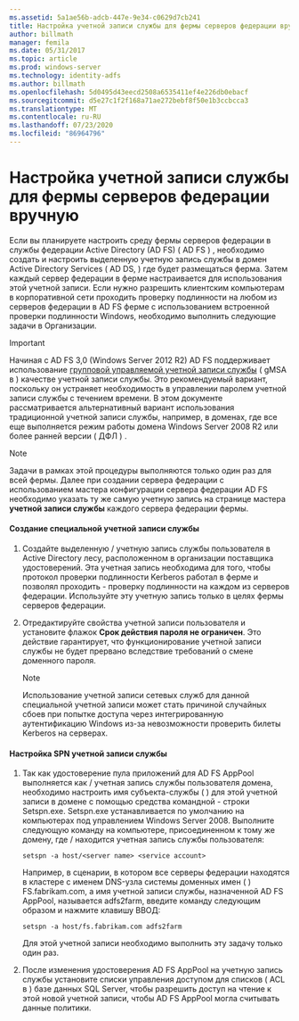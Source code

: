 ```yaml
---
ms.assetid: 5a1ae56b-adcb-447e-9e34-c0629d7cb241
title: Настройка учетной записи службы для фермы серверов федерации вручную
author: billmath
manager: femila
ms.date: 05/31/2017
ms.topic: article
ms.prod: windows-server
ms.technology: identity-adfs
ms.author: billmath
ms.openlocfilehash: 5d0495d43eecd2508a6535411ef4e226db0ebacf
ms.sourcegitcommit: d5e27c1f2f168a71ae272bebf8f50e1b3ccbcca3
ms.translationtype: MT
ms.contentlocale: ru-RU
ms.lasthandoff: 07/23/2020
ms.locfileid: "86964796"
---
```

# <a name="manually-configure-a-service-account-for-a-federation-server-farm"></a>Настройка учетной записи службы для фермы серверов федерации вручную

Если вы планируете настроить среду фермы серверов федерации в службы федерации Active Directory (AD FS) \( AD FS \) , необходимо создать и настроить выделенную учетную запись службы в домен Active Directory Services \( AD DS, \) где будет размещаться ферма. Затем каждый сервер федерации в ферме настраивается для использования этой учетной записи. Если нужно разрешить клиентским компьютерам в корпоративной сети проходить проверку подлинности на любом из серверов федерации в AD FS ферме с использованием встроенной проверки подлинности Windows, необходимо выполнить следующие задачи в Организации.  

> [!IMPORTANT]
> Начиная с AD FS 3,0 (Windows Server 2012 R2) AD FS поддерживает использование [групповой управляемой учетной записи службы](../../../security/group-managed-service-accounts/group-managed-service-accounts-overview.md) \( gMSA в \) качестве учетной записи службы.  Это рекомендуемый вариант, поскольку он устраняет необходимость в управлении паролем учетной записи службы с течением времени.  В этом документе рассматривается альтернативный вариант использования традиционной учетной записи службы, например, в доменах, где все еще выполняется режим работы домена Windows Server 2008 R2 или более ранней версии \( ДФЛ \) .

> [!NOTE]  
> Задачи в рамках этой процедуры выполняются только один раз для всей фермы. Далее при создании сервера федерации с использованием мастера конфигурации сервера федерации AD FS необходимо указать ту же самую учетную запись на странице мастера **учетной записи службы** каждого сервера федерации фермы.  
  
#### <a name="create-a-dedicated-service-account"></a>Создание специальной учетной записи службы  
  
1.  Создайте выделенную \/ учетную запись службы пользователя в Active Directory лесу, расположенном в организации поставщика удостоверений. Эта учетная запись необходима для того, чтобы протокол проверки подлинности Kerberos работал в ферме и позволял проходить \- проверку подлинности на каждом из серверов федерации. Используйте эту учетную запись только в целях фермы серверов федерации.  
  
2.  Отредактируйте свойства учетной записи пользователя и установите флажок **Срок действия пароля не ограничен**. Это действие гарантирует, что функционирование учетной записи службы не будет прервано вследствие требований о смене доменного пароля.  
  
    > [!NOTE]  
    > Использование учетной записи сетевых служб для данной специальной учетной записи может стать причиной случайных сбоев при попытке доступа через интегрированную аутентификацию Windows из-за невозможности проверить билеты Kerberos на серверах.  
  
#### <a name="to-set-the-spn-of-the-service-account"></a>Настройка SPN учетной записи службы  
  
1.  Так как удостоверение пула приложений для AD FS AppPool выполняется как \/ учетная запись службы пользователя домена, необходимо настроить имя субъекта-службы \( \) для этой учетной записи в домене с помощью средства командной \- строки Setspn.exe. Setspn.exe устанавливается по умолчанию на компьютерах под управлением Windows Server 2008. Выполните следующую команду на компьютере, присоединенном к тому же домену, где \/ находится учетная запись службы пользователя:  
  
    ```  
    setspn -a host/<server name> <service account>  
    ```  
  
    Например, в сценарии, в котором все серверы федерации находятся в кластере с именем DNS-узла системы доменных имен \( \) FS.fabrikam.com, а имя учетной записи службы, назначенной AD FS AppPool, называется adfs2farm, введите команду следующим образом и нажмите клавишу ВВОД:  
  
    ```  
    setspn -a host/fs.fabrikam.com adfs2farm  
    ```  
  
    Для этой учетной записи необходимо выполнить эту задачу только один раз.  
  
2.  После изменения удостоверения AD FS AppPool на учетную запись службы установите списки управления доступом для списков \( ACL в \) базе данных SQL Server, чтобы разрешить доступ на чтение к этой новой учетной записи, чтобы AD FS AppPool могла считывать данные политики.  
  
